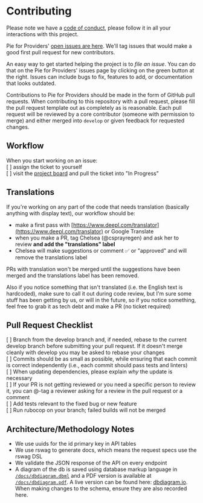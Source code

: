 # Contributing

Please note we have a [code of conduct](CODE_OF_CONDUCT.md), please follow it in all your interactions with this project.

Pie for Providers' [open issues are here](https://github.com/pieforproviders/pieforproviders/issues?q=is%3Aopen+is%3Aissue+label%3A%22ready+for+work%22). We'll tag issues that would make a good first pull request for new contributors.

An easy way to get started helping the project is to *file an issue*. You can do that on the Pie for Providers' issues page by clicking on the green button at the right. Issues can include bugs to fix, features to add, or documentation that looks outdated.

Contributions to Pie for Providers should be made in the form of GitHub pull requests. When contributing to this repository with a pull request, please fill the pull request template out as completely as is reasonable. Each pull request will be reviewed by a core contributor (someone with permission to merge) and either merged into `develop` or given feedback for requested changes.

## Workflow

When you start working on an issue:  
[ ] assign the ticket to yourself  
[ ] visit the [project board](https://github.com/pieforproviders/pieforproviders/projects/1) and pull the ticket into "In Progress"  

## Translations

If you're working on any part of the code that needs translation (basically anything with display text), our workflow should be:

- make a first pass with [https://www.deepl.com/translator](https://www.deepl.com/translator) or Google Translate
- when you make a PR, tag Chelsea (@csprayregen) and ask her to review **and add the "translations" label**
- Chelsea will make suggestions or comment ✅ or "approved" and will remove the translations label

PRs with translation won't be merged until the suggestions have been merged and the translations label has been removed.

Also if you notice something that isn't translated (i.e. the English text is hardcoded), make sure to call it out during code review, but I'm sure some stuff has been getting by us, or will in the future, so if you notice something, feel free to grab it as tech debt and make a PR (no ticket required)

## Pull Request Checklist

[ ] Branch from the develop branch and, if needed, rebase to the current develop branch before submitting your pull request. If it doesn't merge cleanly with develop you may be asked to rebase your changes  
[ ] Commits should be as small as possible, while ensuring that each commit is correct independently (i.e., each commit should pass tests and linters)  
[ ] When updating dependencies, please explain _why_ the update is necessary  
[ ] If your PR is not getting reviewed or you need a specific person to review it, you can @-tag a reviewer asking for a review in the pull request or a comment  
[ ] Add tests relevant to the fixed bug or new feature  
[ ] Run rubocop on your branch; failed builds will not be merged  

## Architecture/Methodology Notes

* We use uuids for the id primary key in API tables
* We use rswag to generate docs, which means the request specs use the rswag DSL
* We validate the JSON response of the API on every endpoint
* A diagram of the db is saved using database markup language in [`/docs/dbdiagram.dbml`](/docs/dbdiagram.dbml) and a PDF version is available at [`/docs/dbdiagram.pdf`](/docs/dbdiagram.pdf).  A live version can be found here: [dbdiagram.io](https://dbdiagram.io/d/5f22e9597543d301bf5d5480).  When making changes to the schema, ensure they are also recorded here.
